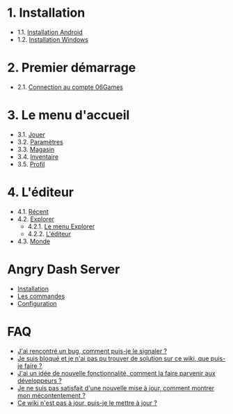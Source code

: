 <!-- TITLE: Sommaire -->
<!-- SUBTITLE: Sommaire d'Angry Dash -->

# 1. Installation
* 1.1. [Installation Android](install/android)
* 1.2. [Installation Windows](install/windows)

# 2. Premier démarrage
* 2.1. [Connection au compte 06Games](first-start/06games-account)

# 3. Le menu d'accueil
* 3.1. [Jouer](menu/home/play)
* 3.2. [Paramètres](menu/home/settings)
* 3.3. [Magasin](menu/home/shop)
* 3.4. [Inventaire](menu/home/inventory)
* 3.5. [Profil](menu/home/profile)

# 4. L'éditeur
* 4.1. [Récent](menu/editor/recent)
* 4.2. [Explorer](menu/editor/explore)
	* 4.2.1. [Le menu Explorer](menu/editor/explore#le-menu-explorer)
	* 4.2.2. [L'éditeur](menu/editor/explore#lediteur)
* 4.3. [Monde](menu/editor/published-level)

# Angry Dash Server
* [Installation](server/install)
* [Les commandes](server/commands)
* [Configuration](server/config)

# FAQ
* [J'ai rencontré un bug, comment puis-je le signaler ?](http://06games.ddns.net:8887/fr-fr/angry-dash/faq#jai-rencontre-un-bug-comment-puis-je-le-signaler)
* [Je suis bloqué et je n'ai pas pu trouver de solution sur ce wiki, que puis-je faire ?](http://06games.ddns.net:8887/fr-fr/angry-dash/faq#je-suis-bloque-et-je-nai-pas-pu-trouver-de-solution-sur-ce-wiki-que-puis-je-faire)
* [J'ai un idée de nouvelle fonctionnalité, comment la faire parvenir aux développeurs ?](http://06games.ddns.net:8887/fr-fr/angry-dash/faq#jai-un-idee-de-nouvelle-fonctionnalite-comment-la-faire-parvenir-aux-developpeurs)
* [Je ne suis pas satisfait d'une nouvelle mise à jour, comment montrer mon mécontentement ?](http://06games.ddns.net:8887/fr-fr/angry-dash/faq#je-ne-suis-pas-satisfait-dune-nouvelle-mise-a-jour-comment-montrer-mon-mecontentement)
* [Ce wiki n'est pas à jour, puis-je le mettre à jour ?](http://06games.ddns.net:8887/fr-fr/angry-dash/faq#ce-wiki-nest-pas-a-jour-puis-je-le-mettre-a-jour)